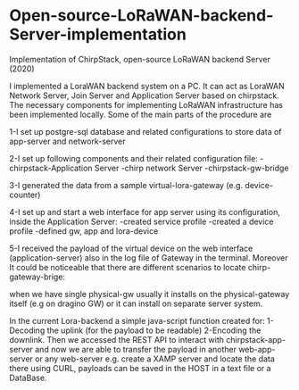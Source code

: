 # Open-source-LoRaWAN-backend-Server-implementation
Implementation of ChirpStack, open-source LoRaWAN backend Server (2020)

I implemented a LoraWAN backend system on a PC. It can act as LoraWAN Network Server, Join Server and Application Server based on chirpstack. The necessary components for implementing LoRaWAN infrastructure has been implemented locally. Some of the main parts of the procedure are

1-I set up postgre-sql database and related configurations to store data of app-server and network-server 

2-I set up following components and their related configuration file: -chirpstack-Application Server -chirp network Server -chirpstack-gw-bridge 

3-I generated the data from a sample virtual-lora-gateway (e.g. device-counter) 

4-I set up and start a web interface for app server using its configuration, inside the Application Server: -created service profile -created a device profile -defined gw, app and lora-device 

5-I received the payload of the virtual device on the web interface (application-server) also in the log file of Gateway in the terminal. Moreover It could be noticeable that there are different scenarios to locate chirp-gateway-brige:

when we have single physical-gw usually it installs on the physical-gateway itself (e.g on dragino GW) or it can install on separate server system.

In the current Lora-backend a simple java-script function created for: 1-Decoding the uplink (for the payload to be readable) 2-Encoding the downlink. Then we accessed the REST API to interact with chirpstack-app-server and now we are able to transfer the payload in another web-app-server or any web-server e.g. create a XAMP server and locate the data there using CURL, payloads can be saved in the HOST in a text file or a DataBase.
